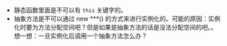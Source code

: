 * 静态函数里面是不可以有 `this` 关键字的。
* 抽象方法是不可以通过 new ***() 的方式来进行实例化的。可能的原因：实例化时要为方法分配空间吧？但是如果是抽象方法的话是没法分配空间的吧。。想一想：一旦实例化后调用一个抽象方法怎么办？
